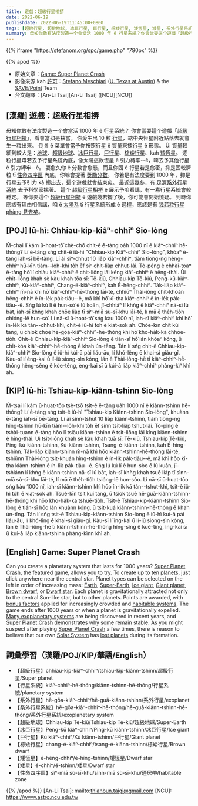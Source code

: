 ```yaml
---
title: 遊戲：超級行星相挵
date: 2022-06-19
publishdate: 2022-06-19T11:45:00+0800
tags: [超級行星, 超級地球, 冰巨行星, 巨行星, 棕矮行星, 矮恆星, 矮星, 系外行星系統, 系外行星, 行星系統, 性命四序區]
summary: 毋知你敢有法度製造一个會當活 1000 年 ê 行星系統？你會當耍這个遊戲「超級行星相挵」，看會當抑是袂當。
---
```

{{% iframe "https://stefanom.org/spc/game.php" "790px" %}}


{{% apod %}}

- 原始文章：[Game: Super Planet Crash](https://apod.nasa.gov/apod/ap220619.html)
- 影像來源 kah [許可](http://creativecommons.org/licenses/by-nc-nd/4.0/)：[Stefano Meschiari](https://www.stefanom.io/) ([U. Texas at Austin](https://as.utexas.edu/)) & the [SAVE/Point](https://save-point.io/) Team
- 台文翻譯：[An-Li Tsai][An-Li Tsai] ([NCU][NCU])

## [漢羅] 遊戲：超級行星相挵
毋知你敢有法度製造一个會當活 1000 年 ê 行星系統？
你會當耍這个遊戲「[超級行星相挵][Super Planet Crash]」，看會當抑是袂當。
你愛生出 10 粒 [行星][planets]，踮中央恆星附近點落去就會生一粒出來。
倒爿 ê 菜單會當予你按照行星 ê 質量來揀行星 ê 形態。
Ùi 質量較細到較大是：[地球][Earth]、[超級地球][Super-Earth]、[冰巨行星][Ice giant]、[巨行星][Giant planet]、[棕矮行星][Brown dwarf]、kah [矮恆星][Dwarf star]。
逐粒行星毋若去予行星系統內底，像太陽這款恆星 ê 引力縛牢--ê，嘛去予其他行星 ê 引力縛牢--ê。
耍愈久你 ê 分數會愈懸，而且你囥 ê 行星若是愈密，抑是囥較濟粒 tī [性命四序區][habitable systems] 內底，你嘛會提著 [獎勵分數][bonus factors]。
你若是有法度耍到 1000 年，抑是行星去予引力 kā 擲出去，這个遊戲就會結束矣。
最近這幾冬，有 [足濟系外行星系統][Many exoplanetary systems] 去予科學家揣著。
這个 [超級行星相挵][Super Planet Crash 1] ê 展示予咱看講，有一寡行星系統會較穩定。
等你耍這个 [超級行星相挵][Super Planet Crash 2] ê 遊戲幾若擺了後，你可能會開始憢疑。
到時你應該有理由相信講，咱 ê [太陽系][Solar System] tī 行星系統形成 ê 過程，應該是有 [幾若粒行星 phàng 見去矣][lost planets]。



## [POJ] Iû-hì: Chhiau-kip-kiâⁿ-chhiⁿ Sio-lòng
M̄-chai lí kám ū-hoat-tō͘ chè-chō chi̍t-ê ē-tàng oa̍h 1000 nî ê kiâⁿ-chhiⁿ hē-thóng?
Lí ē-tàng sńg chit-ê iû-hì "Chhiau-kip Kiâⁿ-chhiⁿ Sio-lòng", khòaⁿ ē-tàng iah-sī bē-tàng.
Lí ài siⁿ-chhut 10 lia̍p kiâⁿ-chhiⁿ, tiàm tiong-ng hêng-chhiⁿ hū-kīn tiám--lo̍h-khì to̍h ēf siⁿ chi̍t-lia̍p chhut-lâi.
Tò-pêng ê chhài-toaⁿ ē-tàng hō͘ lí chiàu kiâⁿ-chhiⁿ ê chit-liōng lâi kéng kiâⁿ-chhiⁿ ê hêng-thài.
Ùi chit-liōng khah sè kàu khah tōa sī: Tē-kiû, Chhiau-kip Tē-kiû, Peng-kū-kiâⁿ-chhiⁿ, Kū-kiâⁿ-chhiⁿ, Chang-é-kiâⁿ-chhiⁿ, kah É-hêng-chhiⁿ.
Ta̍k-lia̍p kiâⁿ-chhiⁿ m̄-nā khì hō͘ kiâⁿ-chhiⁿ-hē-thóng lāi-té, chhiūⁿ Thài-iông chit-khoán hêng-chhiⁿ ê ín-le̍k pa̍k-tiâu--ê, mā khì hō͘ kî-tha kiâⁿ-chhiⁿ ê ín-le̍k pa̍k-tiâu--ê.
Sńg lú kú lí ê hun-sò͘ ē lú koân, jî-chhiáⁿ lí khǹg ê kiâⁿ-chhiⁿ nā-sī lú ba̍t, iah-sī khǹg khah chōe lia̍p tī sìⁿ-miā sù-sī-khu lāi-té, lí mā ē the̍h-tio̍h chióng-lē hun-sò͘.
Lí nā-sī ū-hoat-tō͘ sńg kàu 1000 nî, iah-sī kiâⁿ-chhiⁿ khì hō͘ ín-le̍k kā tàn--chhut-khì, chit-ê iû-hì to̍h ē kiat-sok ah.
Chòe-kīn chit kúi tang, ū chiok chōe hē-gōa-kiâⁿ-chhiⁿ-hē-thóng khì hō͘ kho-ha̍k-ka chhōe-tio̍h.
Chit-ê Chhiau-kip-kiâⁿ-chhiⁿ Sio-lòng ê tián-sī hō͘ lán khòaⁿ kóng, ū chi̍t-kóa kiâⁿ-chhiⁿ-hē-thóng ē khah ún-tēng.
Tán lí sńg chit-ê Chhiau-kip-kiâⁿ-chhiⁿ Sio-lòng ê iû-hì kúi-ā pái liáu-āu, lí khó-lêng ē khai-sí giâu-gî.
Kàu-sî lí èng-kai ū lí-iû siong-sìn kóng, lán ê Thài-iông-hē tī kiâⁿ-chhiⁿ-hē-thóng hêng-sêng ê kòe-têng, èng-kai sī ū kúi-ā lia̍p kiâⁿ-chhiⁿ phàng-kìⁿ khì ah.

## [KIP] Iû-hì: Tshiau-kip-kiânn-tshinn Sio-lòng
M̄-tsai lí kám ū-huat-tōo tsè-tsō tsi̍t-ê ē-tàng ua̍h 1000 nî ê kiânn-tshinn hē-thóng?
Lí ē-tàng sńg tsit-ê iû-hì "Tshiau-kip Kiânn-tshinn Sio-lòng", khuànn ē-tàng iah-sī bē-tàng.
Lí ài sinn-tshut 10 lia̍p kiânn-tshinn, tiàm tiong-ng hîng-tshinn hū-kīn tiám--lo̍h-khì to̍h ēf sinn tsi̍t-lia̍p tshut-lâi.
Tò-pîng ê tshài-tuann ē-tàng hōo lí tsiàu kiânn-tshinn ê tsit-liōng lâi kíng kiânn-tshinn ê hîng-thài.
Uì tsit-liōng khah sè kàu khah tuā sī: Tē-kiû, Tshiau-kip Tē-kiû, Ping-kū-kiânn-tshinn, Kū-kiânn-tshinn, Tsang-é-kiânn-tshinn, kah É-hîng-tshinn.
Ta̍k-lia̍p kiânn-tshinn m̄-nā khì hōo kiânn-tshinn-hē-thóng lāi-té, tshiūnn Thài-iông tsit-khuán hîng-tshinn ê ín-li̍k pa̍k-tiâu--ê, mā khì hōo kî-tha kiânn-tshinn ê ín-li̍k pa̍k-tiâu--ê.
Sńg lú kú lí ê hun-sòo ē lú kuân, jî-tshiánn lí khǹg ê kiânn-tshinn nā-sī lú ba̍t, iah-sī khǹg khah tsuē lia̍p tī sìnn-miā sù-sī-khu lāi-té, lí mā ē the̍h-tio̍h tsióng-lē hun-sòo.
Lí nā-sī ū-huat-tōo sńg kàu 1000 nî, iah-sī kiânn-tshinn khì hōo ín-li̍k kā tàn--tshut-khì, tsit-ê iû-hì to̍h ē kiat-sok ah.
Tsuè-kīn tsit kuí tang, ū tsiok tsuē hē-guā-kiânn-tshinn-hē-thóng khì hōo kho-ha̍k-ka tshuē-tio̍h.
Tsit-ê Tshiau-kip-kiânn-tshinn Sio-lòng ê tián-sī hōo lán khuànn kóng, ū tsi̍t-kuá kiânn-tshinn-hē-thóng ē khah ún-tīng.
Tán lí sńg tsit-ê Tshiau-kip-kiânn-tshinn Sio-lòng ê iû-hì kuí-ā pái liáu-āu, lí khó-lîng ē khai-sí giâu-gî.
Kàu-sî lí ìng-kai ū lí-iû siong-sìn kóng, lán ê Thài-iông-hē tī kiânn-tshinn-hē-thóng hîng-sîng ê kuè-tîng, ìng-kai sī ū kuí-ā lia̍p kiânn-tshinn phàng-kìnn khì ah.

## [English] Game: Super Planet Crash
Can you create a planetary system that lasts for 1000 years?
[Super Planet Crash][Super Planet Crash], the featured game, allows you to try.
To create up to ten [planets][planets], just click anywhere near the central star.
Planet types can be selected on the left in order of increasing mass: [Earth][Earth], [Super-Earth][Super-Earth], [Ice giant][Ice giant], [Giant planet][Giant planet], [Brown dwarf][Brown dwarf], or [Dwarf star][Dwarf star].
Each planet is gravitationally attracted not only to the central Sun-like star, but to other planets.
Points are awarded, with [bonus factors][bonus factors] applied for increasingly crowded and [habitable systems][habitable systems].
The game ends after 1000 years or when a planet is gravitationally expelled.
[Many exoplanetary systems][Many exoplanetary systems] are being discovered in recent years, and [Super Planet Crash][Super Planet Crash 1] demonstrates why some remain stable.
As you might suspect after playing [Super Planet Crash][Super Planet Crash 2] a few times, there is reason to believe that our own [Solar System][Solar System] has [lost planets][lost planets] during its formation.

## 詞彙學習（漢羅/POJ/KIP/華語/English）
- 【超級行星】chhiau-kip-kiâⁿ-chhiⁿ/tshiau-kip-kiânn-tshinn/超級行星/Super planet
- 【行星系統】kiâⁿ-chhiⁿ-hē-thóng/kiânn-tshinn-hē-thóng/行星系統/planetary system
- 【系外行星】hē-gōa-kiâⁿ-chhiⁿ/hē-guā-kiânn-tshinn/系外行星/exoplanet
- 【系外行星系統】hē-gōa-kiâⁿ-chhiⁿ-hē-thóng/hē-guā-kiânn-tshinn-hē-thóng/系外行星系統/exoplanetary system
- 【超級地球】Chhiau-kip Tē-kiû/Tshiau-kip Tē-kiû/超級地球/Super-Earth
- 【冰巨行星】Peng-kū kiâⁿ-chhiⁿ/Ping-kū kiânn-tshinn/冰巨行星/Ice giant
- 【巨行星】Kū kiâⁿ-chhiⁿ/Kū kiânn-tshinn/巨行星/Giant planet
- 【棕矮行星】chang-é-kiâⁿ-chhiⁿ/tsang-é-kiânn-tshinn/棕矮行星/Brown dwarf
- 【矮恆星】é-hêng-chhiⁿ/é-hîng-tshinn/矮恆星/Dwarf star
- 【矮星】é-chhiⁿ/é-tshinn/矮星/Dwarf star
- 【性命四序區】sìⁿ-miā sù-sī-khu/sìnn-miā sù-sī-khu/適居帶/habitable zone


{{% /apod %}}
[An-Li Tsai]: mailto:thianbun.taigi@gmail.com
[NCU]: https://www.astro.ncu.edu.tw

[copyright]: https://apod.nasa.gov/apod/fap/lib/about_apod.html#srapply

[Super Planet Crash]:https://stefanom.org/spc/
[planets]:https://solarsystem.nasa.gov/resources/313/what-is-a-planet/
[Earth]:https://apod.nasa.gov/apod/ap100713.html
[Super-Earth]:http://en.wikipedia.org/wiki/Super-Earth
[Ice giant]:http://en.wikipedia.org/wiki/Ice_giant
[Giant planet]:https://exoplanets.nasa.gov/what-is-an-exoplanet/planet-types/gas-giant/
[Brown dwarf]:http://starchild.gsfc.nasa.gov/docs/StarChild/questions/question62.html
[Dwarf star]:https://www.universetoday.com/138338/wheres-line-massive-planet-brown-dwarf-star/
[bonus factors]:https://pictures-of-cats.org/wp-content/uploads/2020/07/happy-cat_edited.jpg
[habitable systems]:https://seec.gsfc.nasa.gov/what_makes_a_planet_habitable.html
[Many exoplanetary systems]:https://apod.nasa.gov/apod/ap190710.html
[Super Planet Crash 1]:https://news.ycombinator.com/item?id=7591094
[Super Planet Crash 2]:http://www.space.com/25402-super-planet-crash-video-game.html
[Solar System]:https://solarsystem.nasa.gov/solar-system/our-solar-system/overview/
[lost planets]:http://www.newscientist.com/article/dn20952-missing-planet-explains-solar-systems-structure.html

